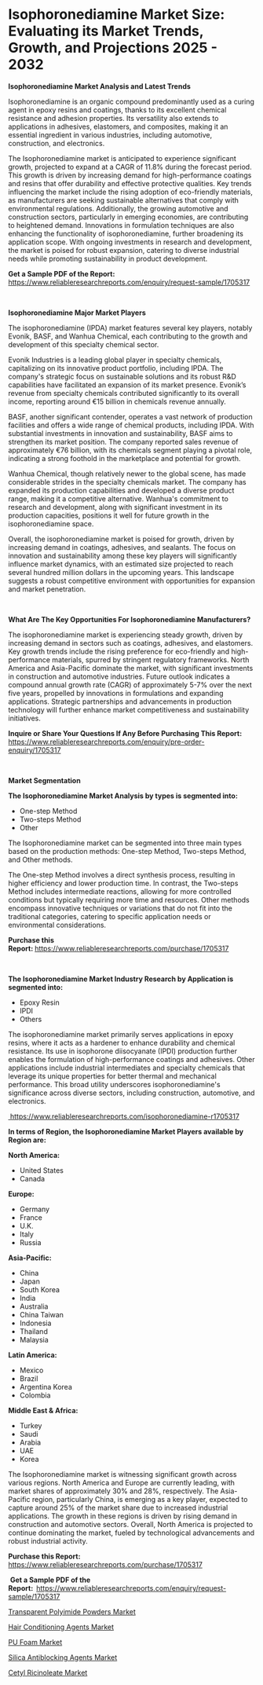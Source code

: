 <p><h1>Isophoronediamine Market Size: Evaluating its Market Trends, Growth, and Projections 2025 - 2032</h1></p><p><strong>Isophoronediamine Market Analysis and Latest Trends</strong></p>
<p><p>Isophoronediamine is an organic compound predominantly used as a curing agent in epoxy resins and coatings, thanks to its excellent chemical resistance and adhesion properties. Its versatility also extends to applications in adhesives, elastomers, and composites, making it an essential ingredient in various industries, including automotive, construction, and electronics.</p><p>The Isophoronediamine market is anticipated to experience significant growth, projected to expand at a CAGR of 11.8% during the forecast period. This growth is driven by increasing demand for high-performance coatings and resins that offer durability and effective protective qualities. Key trends influencing the market include the rising adoption of eco-friendly materials, as manufacturers are seeking sustainable alternatives that comply with environmental regulations. Additionally, the growing automotive and construction sectors, particularly in emerging economies, are contributing to heightened demand. Innovations in formulation techniques are also enhancing the functionality of isophoronediamine, further broadening its application scope. With ongoing investments in research and development, the market is poised for robust expansion, catering to diverse industrial needs while promoting sustainability in product development.</p></p>
<p><strong>Get a Sample PDF of the Report:&nbsp;</strong> <a href="https://www.reliableresearchreports.com/enquiry/request-sample/1705317?utm_campaign=36&utm_medium=2&utm_source=Github&utm_content=ia&utm_term=09012025&utm_id=isophoronediamine">https://www.reliableresearchreports.com/enquiry/request-sample/1705317</a></p>
<p>&nbsp;</p>
<p><strong>Isophoronediamine Major Market Players</strong></p>
<p><p>The isophoronediamine (IPDA) market features several key players, notably Evonik, BASF, and Wanhua Chemical, each contributing to the growth and development of this specialty chemical sector.</p><p>Evonik Industries is a leading global player in specialty chemicals, capitalizing on its innovative product portfolio, including IPDA. The company's strategic focus on sustainable solutions and its robust R&D capabilities have facilitated an expansion of its market presence. Evonik’s revenue from specialty chemicals contributed significantly to its overall income, reporting around €15 billion in chemicals revenue annually.</p><p>BASF, another significant contender, operates a vast network of production facilities and offers a wide range of chemical products, including IPDA. With substantial investments in innovation and sustainability, BASF aims to strengthen its market position. The company reported sales revenue of approximately €76 billion, with its chemicals segment playing a pivotal role, indicating a strong foothold in the marketplace and potential for growth.</p><p>Wanhua Chemical, though relatively newer to the global scene, has made considerable strides in the specialty chemicals market. The company has expanded its production capabilities and developed a diverse product range, making it a competitive alternative. Wanhua's commitment to research and development, along with significant investment in its production capacities, positions it well for future growth in the isophoronediamine space.</p><p>Overall, the isophoronediamine market is poised for growth, driven by increasing demand in coatings, adhesives, and sealants. The focus on innovation and sustainability among these key players will significantly influence market dynamics, with an estimated size projected to reach several hundred million dollars in the upcoming years. This landscape suggests a robust competitive environment with opportunities for expansion and market penetration.</p></p>
<p>&nbsp;</p>
<p><strong>What Are The Key Opportunities For Isophoronediamine Manufacturers?</strong></p>
<p><p>The isophoronediamine market is experiencing steady growth, driven by increasing demand in sectors such as coatings, adhesives, and elastomers. Key growth trends include the rising preference for eco-friendly and high-performance materials, spurred by stringent regulatory frameworks. North America and Asia-Pacific dominate the market, with significant investments in construction and automotive industries. Future outlook indicates a compound annual growth rate (CAGR) of approximately 5-7% over the next five years, propelled by innovations in formulations and expanding applications. Strategic partnerships and advancements in production technology will further enhance market competitiveness and sustainability initiatives.</p></p>
<p><strong>Inquire or Share Your Questions If Any Before Purchasing This Report:</strong> <a href="https://www.reliableresearchreports.com/enquiry/pre-order-enquiry/1705317?utm_campaign=36&utm_medium=2&utm_source=Github&utm_content=ia&utm_term=09012025&utm_id=isophoronediamine">https://www.reliableresearchreports.com/enquiry/pre-order-enquiry/1705317</a></p>
<p>&nbsp;</p>
<p><strong>Market Segmentation</strong></p>
<p><strong>The Isophoronediamine Market Analysis by types is segmented into:</strong></p>
<p><ul><li>One-step Method</li><li>Two-steps Method</li><li>Other</li></ul></p>
<p><p>The Isophoronediamine market can be segmented into three main types based on the production methods: One-step Method, Two-steps Method, and Other methods. </p><p>The One-step Method involves a direct synthesis process, resulting in higher efficiency and lower production time. In contrast, the Two-steps Method includes intermediate reactions, allowing for more controlled conditions but typically requiring more time and resources. Other methods encompass innovative techniques or variations that do not fit into the traditional categories, catering to specific application needs or environmental considerations.</p></p>
<p><strong>Purchase this Report:&nbsp;</strong><a href="https://www.reliableresearchreports.com/purchase/1705317?utm_campaign=36&utm_medium=2&utm_source=Github&utm_content=ia&utm_term=09012025&utm_id=isophoronediamine">https://www.reliableresearchreports.com/purchase/1705317</a></p>
<p>&nbsp;</p>
<p><strong>The Isophoronediamine Market Industry Research by Application is segmented into:</strong></p>
<p><ul><li>Epoxy Resin</li><li>IPDI</li><li>Others</li></ul></p>
<p><p>The isophoronediamine market primarily serves applications in epoxy resins, where it acts as a hardener to enhance durability and chemical resistance. Its use in isophorone diisocyanate (IPDI) production further enables the formulation of high-performance coatings and adhesives. Other applications include industrial intermediates and specialty chemicals that leverage its unique properties for better thermal and mechanical performance. This broad utility underscores isophoronediamine's significance across diverse sectors, including construction, automotive, and electronics.</p></p>
<p><a href="https://www.reliableresearchreports.com/isophoronediamine-r1705317?utm_campaign=36&utm_medium=2&utm_source=Github&utm_content=ia&utm_term=09012025&utm_id=isophoronediamine">&nbsp;https://www.reliableresearchreports.com/isophoronediamine-r1705317</a></p>
<p><strong>In terms of Region, the Isophoronediamine Market Players available by Region are:</strong></p>
<p>
    <p> <strong> North America: </strong>
        <ul>
            <li>United States</li>
            <li>Canada</li>
        </ul>
        </p> 
    <p> <strong> Europe: </strong>
        <ul>
            <li>Germany</li>
            <li>France</li>
            <li>U.K.</li>
            <li>Italy</li>
            <li>Russia</li>
        </ul>
        </p> 
    <p> <strong> Asia-Pacific: </strong>
        <ul>
            <li>China</li>
            <li>Japan</li>
            <li>South Korea</li>
            <li>India</li>
            <li>Australia</li>
            <li>China Taiwan</li>
            <li>Indonesia</li>
            <li>Thailand</li>
            <li>Malaysia</li>
        </ul>
        </p> 
    <p> <strong> Latin America: </strong>
        <ul>
            <li>Mexico</li>
            <li>Brazil</li>
            <li>Argentina Korea</li>
            <li>Colombia</li>
        </ul>
        </p> 
    <p> <strong> Middle East & Africa: </strong>
        <ul>
            <li>Turkey</li>
            <li>Saudi</li>
            <li>Arabia</li>
            <li>UAE</li>
            <li>Korea</li>
        </ul>
    </p>
    </p>
<p><p>The Isophoronediamine market is witnessing significant growth across various regions. North America and Europe are currently leading, with market shares of approximately 30% and 28%, respectively. The Asia-Pacific region, particularly China, is emerging as a key player, expected to capture around 25% of the market share due to increased industrial applications. The growth in these regions is driven by rising demand in construction and automotive sectors. Overall, North America is projected to continue dominating the market, fueled by technological advancements and robust industrial activity.</p></p>
<p><strong>Purchase this Report: </strong><a href="https://www.reliableresearchreports.com/purchase/1705317?utm_campaign=36&utm_medium=2&utm_source=Github&utm_content=ia&utm_term=09012025&utm_id=isophoronediamine">https://www.reliableresearchreports.com/purchase/1705317</a></p>
<p>&nbsp;<strong>Get a Sample PDF of the Report:&nbsp;&nbsp;</strong><a href="https://www.reliableresearchreports.com/enquiry/request-sample/1705317?utm_campaign=36&utm_medium=2&utm_source=Github&utm_content=ia&utm_term=09012025&utm_id=isophoronediamine">https://www.reliableresearchreports.com/enquiry/request-sample/1705317</a></p>
<p><strong></strong></p>
<p><p><a href="https://github.com/tamvrosiya/Market-Research-Report-List-6/blob/main/transparent-polyimide-powders-market.md?utm_campaign=36&utm_medium=2&utm_source=Github&utm_content=ia&utm_term=09012025&utm_id=isophoronediamine">Transparent Polyimide Powders Market</a></p><p><a href="https://github.com/SanjidaKhan901/Market-Research-Report-List-1/blob/main/hair-conditioning-agents-market.md?utm_campaign=36&utm_medium=2&utm_source=Github&utm_content=ia&utm_term=09012025&utm_id=isophoronediamine">Hair Conditioning Agents Market</a></p><p><a href="https://github.com/dierdrecrichton210/Market-Research-Report-List-1/blob/main/pu-foam-market.md?utm_campaign=36&utm_medium=2&utm_source=Github&utm_content=ia&utm_term=09012025&utm_id=isophoronediamine">PU Foam Market</a></p><p><a href="https://github.com/AngelaWalsh696/Market-Research-Report-List-1/blob/main/silica-antiblocking-agents-market.md?utm_campaign=36&utm_medium=2&utm_source=Github&utm_content=ia&utm_term=09012025&utm_id=isophoronediamine">Silica Antiblocking Agents Market</a></p><p><a href="https://github.com/cheryjhonson/Market-Research-Report-List-1/blob/main/cetyl-ricinoleate-market.md?utm_campaign=36&utm_medium=2&utm_source=Github&utm_content=ia&utm_term=09012025&utm_id=isophoronediamine">Cetyl Ricinoleate Market</a></p></p>